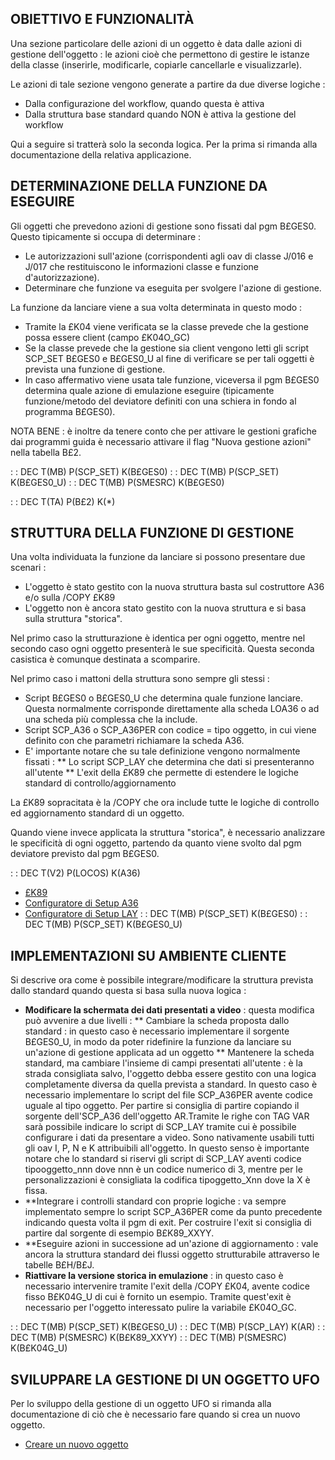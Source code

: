 ## OBIETTIVO E FUNZIONALITÀ
Una sezione particolare delle azioni di un oggetto è data dalle azioni di gestione dell'oggetto :  le azioni cioè che permettono di gestire le istanze della classe (inserirle, modificarle, copiarle cancellarle e visualizzarle).

Le azioni di tale sezione vengono generate a partire da due diverse logiche : 
* Dalla configurazione del workflow, quando questa è attiva
* Dalla struttura base standard quando NON è attiva la gestione del workflow

Qui a seguire si tratterà solo la seconda logica. Per la prima si rimanda alla documentazione della relativa applicazione.

## DETERMINAZIONE DELLA FUNZIONE DA ESEGUIRE
Gli oggetti che prevedono azioni di gestione sono fissati dal pgm B£GES0. Questo tipicamente si occupa di determinare : 
* Le autorizzazioni sull'azione (corrispondenti agli oav di classe J/016 e J/017 che restituiscono le informazioni classe e funzione d'autorizzazione).
* Determinare che funzione va eseguita per svolgere l'azione di gestione.

La funzione da lanciare viene a sua volta determinata in questo modo : 
* Tramite la £K04 viene verificata se la classe prevede che la gestione possa essere client (campo £K04O_GC)
* Se la classe prevede che la gestione sia client vengono letti gli script SCP_SET B£GES0 e B£GES0_U al fine di verificare se per tali oggetti è prevista una funzione di gestione.
* In caso affermativo viene usata tale funzione, viceversa il pgm B£GES0 determina quale azione di emulazione eseguire (tipicamente funzione/metodo del deviatore definiti con una schiera in fondo al programma B£GES0).

NOTA BENE :  è inoltre da tenere conto che per attivare le gestioni grafiche dai programmi guida è necessario attivare il flag "Nuova gestione azioni" nella tabella B£2.

 :  : DEC T(MB) P(SCP_SET) K(B£GES0)
 :  : DEC T(MB) P(SCP_SET) K(B£GES0_U)
 :  : DEC T(MB) P(SMESRC) K(B£GES0)

 :  : DEC T(TA) P(B£2) K(*)

## STRUTTURA DELLA FUNZIONE DI GESTIONE
Una volta individuata la funzione da lanciare si possono presentare due scenari : 
* L'oggetto è stato gestito con la nuova struttura basta sul costruttore A36 e/o sulla /COPY £K89
* L'oggetto non è ancora stato gestito con la nuova struttura e si basa sulla struttura "storica".

Nel primo caso la strutturazione è identica per ogni oggetto, mentre nel secondo caso ogni oggetto presenterà le sue specificità. Questa seconda casistica è comunque destinata a scomparire.

Nel primo caso i mattoni della struttura sono sempre gli stessi : 
* Script B£GES0 o B£GES0_U che determina quale funzione lanciare. Questa normalmente corrisponde direttamente alla scheda LOA36 o ad una scheda più complessa che la include.
* Script SCP_A36 o SCP_A36PER con codice = tipo oggetto, in cui viene definito con che parametri richiamare la scheda A36.
* E' importante notare che su tale definizione vengono normalmente fissati : 
** Lo script SCP_LAY che determina che dati si presenteranno all'utente
** L'exit della £K89 che permette di estendere le logiche standard di controllo/aggiornamento

La £K89 sopracitata è la /COPY che ora include tutte le logiche di controllo ed aggiornamento standard di un oggetto.

Quando viene invece applicata la struttura "storica", è necessario analizzare le specificità di ogni oggetto, partendo da quanto viene svolto dal pgm deviatore previsto dal pgm B£GES0.

 :  : DEC T(V2) P(LOCOS) K(A36)
- [£K89](Sorgenti/OJ/PGM/TSTK89)
- [Configuratore di Setup A36](Sorgenti/MB/DOC_VOC/L_EDT_A36)
- [Configuratore di Setup LAY](Sorgenti/MB/DOC_VOC/L_EDT_LAY)
 :  : DEC T(MB) P(SCP_SET) K(B£GES0)
 :  : DEC T(MB) P(SCP_SET) K(B£GES0_U)

## IMPLEMENTAZIONI SU AMBIENTE CLIENTE
Si descrive ora come è possibile integrare/modificare la struttura prevista dallo standard quando questa si basa sulla nuova logica : 

* **Modificare la schermata dei dati presentati a video** :  questa modifica può avvenire a due livelli : 
** Cambiare la scheda proposta dallo standard :  in questo caso è necessario implementare il sorgente B£GES0_U, in modo da poter ridefinire la funzione da lanciare su un'azione di gestione applicata ad un oggetto
** Mantenere la scheda standard, ma cambiare l'insieme di campi presentati all'utente :  è la strada consigliata salvo, l'oggetto debba essere gestito con una logica completamente diversa da quella prevista a standard. In questo caso è necessario implementare lo script del file SCP_A36PER avente codice uguale al tipo oggetto. Per partire si consiglia di partire copiando il sorgente dell'SCP_A36 dell'oggetto AR.Tramite le righe con TAG VAR sarà possibile indicare lo script di SCP_LAY tramite cui è possibile configurare i dati da presentare a video. Sono nativamente usabili tutti gli oav I, P, N e K attribuibili all'oggetto. In questo senso è importante notare che lo standard si riservi gli script di SCP_LAY aventi codice tipooggetto_nnn dove nnn è un codice numerico di 3, mentre per le personalizzazioni è consigliata la codifica tipoggetto_Xnn dove la X è fissa.
* **Integrare i controlli standard con proprie logiche :  va sempre implementato sempre lo script SCP_A36PER come da punto precedente indicando questa volta il pgm di exit. Per costruire l'exit si consiglia di partire dal sorgente di esempio B£K89_XXYY.
* **Eseguire azioni in successione ad un'azione di aggiornamento :  vale ancora la struttura standard dei flussi oggetto strutturabile attraverso le tabelle B£H/B£J.
* **Riattivare la versione storica in emulazione** :  in questo caso è necessario intervenire tramite l'exit della /COPY £K04, avente codice fisso B£K04G_U di cui è fornito un esempio. Tramite quest'exit è necessario per l'oggetto interessato pulire la variabile £K04O_GC.

 :  : DEC T(MB) P(SCP_SET) K(B£GES0_U)
 :  : DEC T(MB) P(SCP_LAY) K(AR)
 :  : DEC T(MB) P(SMESRC) K(B£K89_XXYY)
 :  : DEC T(MB) P(SMESRC) K(B£K04G_U)

## SVILUPPARE LA GESTIONE DI UN OGGETTO UFO
Per lo sviluppo della gestione di un oggetto UFO si rimanda alla documentazione di ciò che è necessario fare quando si crea un nuovo oggetto.

- [Creare un nuovo oggetto](Sorgenti/OG/OG/OG_N)

